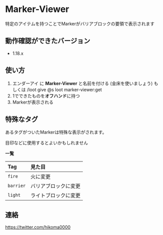 # Marker-Viewer
特定のアイテムを持つことでMarkerがバリアブロックの要領で表示されます

## 動作確認ができたバージョン
- 1.18.x

## 使い方
1. エンダーアイ に **Marker-Viewer** と名前を付ける (金床を使いましょう)
   もしくは /loot give @s loot marker-viewer:get
2. 1でできたものを**オフハンド**に持つ
3. Markerが表示される

## 特殊なタグ
あるタグがついたMarkerは特殊な表示がされます。

目印などに使用するとよいかもしれません

**一覧**

| Tag | 見た目 |
| :- | :- |
| `fire` | 火に変更 |
| `barrier` | バリアブロックに変更 |
| `light` | ライトブロックに変更 |

## 連絡

https://twitter.com/hikoma0000
